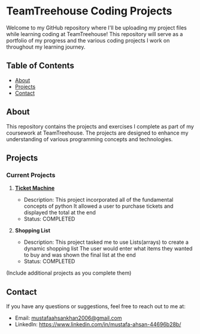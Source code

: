 # TeamTreehouse Coding Projects

Welcome to my GitHub repository where I'll be uploading my project files while learning coding at TeamTreehouse! This repository will serve as a portfolio of my progress and the various coding projects I work on throughout my learning journey.

## Table of Contents

- [About](#about)
- [Projects](#projects)
- [Contact](#contact)

## About

This repository contains the projects and exercises I complete as part of my coursework at TeamTreehouse. The projects are designed to enhance my understanding of various programming concepts and technologies.

## Projects

### Current Projects

1. [**Ticket Machine**](Python/MasterTicket_Project.py)
   - Description: This project incorporated all of the fundamental concepts of python
     It allowed a user to purchase tickets and displayed the total at the end
   - Status: COMPLETED

2. **Shopping List**
   - Description: This project tasked me to use Lists(arrays) to create a dynamic shopping list
     The user would enter what items they wanted to buy and was shown the final list at the end
   - Status: COMPLETED

(Include additional projects as you complete them)

## Contact
If you have any questions or suggestions, feel free to reach out to me at:
- Email: mustafaahsankhan2006@gmail.com
- LinkedIn: https://www.linkedin.com/in/mustafa-ahsan-44696b28b/
